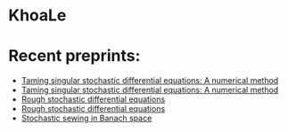 # KhoaLe


# Recent preprints:
<!-- PREPRINT-LIST:START -->
- [Taming singular stochastic differential equations: A numerical method](http://arxiv.org/abs/2110.01343v4)
- [Taming singular stochastic differential equations: A numerical method](http://arxiv.org/abs/2110.01343v4)
- [Rough stochastic differential equations](http://arxiv.org/abs/2106.10340v1)
- [Rough stochastic differential equations](http://arxiv.org/abs/2106.10340v1)
- [Stochastic sewing in Banach space](http://arxiv.org/abs/2105.09364v1)
<!-- PREPRINT-LIST:END -->
